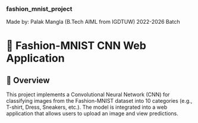### fashion_mnist_project
Made by: Palak Mangla (B.Tech AIML from IGDTUW) 2022-2026 Batch

# 🧵 Fashion-MNIST CNN Web Application
## 📌 Overview

This project implements a Convolutional Neural Network (CNN) for classifying images from the Fashion-MNIST dataset into 10 categories (e.g., T-shirt, Dress, Sneakers, etc.).
The model is integrated into a web application that allows users to upload an image and view predictions.
